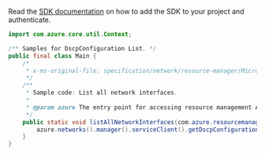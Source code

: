 Read the [SDK documentation](https://github.com/Azure/azure-sdk-for-java/blob/azure-resourcemanager_2.15.0/sdk/resourcemanager/azure-resourcemanager/README.md) on how to add the SDK to your project and authenticate.

```java
import com.azure.core.util.Context;

/** Samples for DscpConfiguration List. */
public final class Main {
    /*
     * x-ms-original-file: specification/network/resource-manager/Microsoft.Network/stable/2021-05-01/examples/DscpConfigurationListAll.json
     */
    /**
     * Sample code: List all network interfaces.
     *
     * @param azure The entry point for accessing resource management APIs in Azure.
     */
    public static void listAllNetworkInterfaces(com.azure.resourcemanager.AzureResourceManager azure) {
        azure.networks().manager().serviceClient().getDscpConfigurations().list(Context.NONE);
    }
}
```
